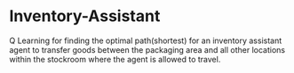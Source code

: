 # Inventory-Assistant
Q Learning for finding the optimal path(shortest) for an inventory assistant agent to transfer goods between the packaging area and all other locations within the stockroom where the agent is allowed to travel.
